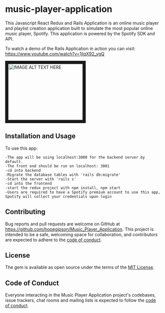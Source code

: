 # music-player-application

This Javascript React Redux and Rails Application is an online music player and playlist creation application built to simulate the most popular online music player, Spotify. This application is powered by the Spotify SDK and API. 
 
To watch a demo of the Rails Application in action you can visit: https://www.youtube.com/watch?v=1jlqX92_vgQ

<a href="https://www.youtube.com/watch?v=1jlqX92_vgQ&t=23s
" target="_blank"><img src="http://img.youtube.com/vi/1jlqX92_vgQ/0.jpg" 
alt="IMAGE ALT TEXT HERE" width="240" height="180" border="10" /></a>

## Installation and Usage

To use this app:

    -The app will be using localhost:3000 for the backend server by default.
    -The front end should be run on localhost: 3001
    -cd into backend
    -Migrate the database tables with 'rails db:migrate'
    -Start the server with 'rails s'
    -cd into the frontend
    -start the redux project with npm install, npm start
    -Users are required to have a Spotify premium account to use this app, Spotify will collect your credentials upon login


## Contributing

Bug reports and pull requests are welcome on GitHub at https://github.com/hopegipson/Music_Player_Application. This project is intended to be a safe, welcoming space for collaboration, and contributors are expected to adhere to the [code of conduct](https://github.com/hopegipson/Music-Player-Application/blob/main/CODE_OF_CONDUCT.md).


## License

The gem is available as open source under the terms of the [MIT License](https://opensource.org/licenses/MIT).

## Code of Conduct

Everyone interacting in the Music Player Application project's codebases, issue trackers, chat rooms and mailing lists is expected to follow the [code of conduct](https://github.com/hopegipson/Music_Player_Application/blob/main/CODE_OF_CONDUCT.md).